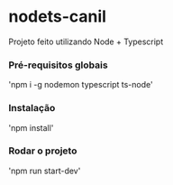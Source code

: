 # nodets-canil
Projeto feito utilizando Node + Typescript

### Pré-requisitos globais
'npm i -g nodemon typescript ts-node'

### Instalação
'npm install'

### Rodar o projeto
'npm run start-dev'